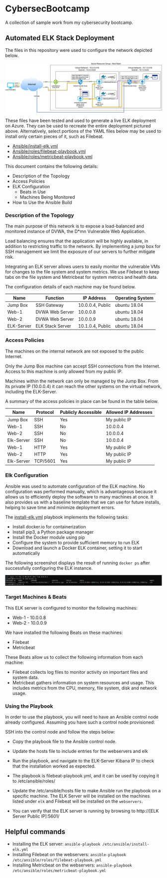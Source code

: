 # CybersecBootcamp
A collection of sample work from my cybersecurity bootcamp.

## Automated ELK Stack Deployment

The files in this repository were used to configure the network depicted below.

![ELK Stack Network Diagram](Diagrams/Wk13-Azure-ELK.png "ELK Stack Network Diagram")

These files have been tested and used to generate a live ELK deployment on Azure. They can be used to recreate the entire deployment pictured above. Alternatively, select portions of the YAML files below may be used to install only certain pieces of it, such as Filebeat.

  - [Ansible/install-elk.yml](Ansible/install-elk.yml)
  - [Ansible/roles/filebeat-playbook.yml](Ansible/roles/filebeat-playbook.yml)
  - [Ansible/roles/metricbeat-playbook.yml](Ansible/roles/metricbeat-playbook.yml)

This document contains the following details:
- Description of the Topology
- Access Policies
- ELK Configuration
  - Beats in Use
  - Machines Being Monitored
- How to Use the Ansible Build


### Description of the Topology

The main purpose of this network is to expose a load-balanced and monitored instance of DVWA, the D\*mn Vulnerable Web Application.

Load balancing ensures that the application will be highly available, in addition to restricting traffic to the network. By implementing a jump box for SSH management we limit the exposure of our servers to further mitigate risk.

Integrating an ELK server allows users to easily monitor the vulnerable VMs for changes to the file system and system metrics. We use Filebeat to keep tabs on the file system and Metricbeat for system metrics and health data.

The configuration details of each machine may be found below.

| Name       | Function         | IP Address       | Operating System |
|------------|------------------|------------------|------------------|
| Jump Box   | SSH Gateway      | 10.0.0.4, Public | ubuntu 18.04     |
| Web-1      | DVWA Web Server  | 10.0.0.8         | ubuntu 18.04     |
| Web-2      | DVWA Web Server  | 10.0.0.9         | ubuntu 18.04     |
| ELK-Server | ELK Stack Server | 10.1.0.4, Public | ubuntu 18.04     |

### Access Policies

The machines on the internal network are not exposed to the public Internet. 

Only the Jump Box machine can accept SSH connections from the Internet. Access to this machine is only allowed from my public IP.

Machines within the network can only be managed by the Jump Box. From its private IP (10.0.0.4) it can reach the other systems on the virtual network, including the ELK-Server.

A summary of the access policies in place can be found in the table below.

| Name       | Protocol | Publicly Accessible | Allowed IP Addresses |
|------------|----------|---------------------|----------------------|
| Jump Box   | SSH      | Yes                 | My public IP         |
| Web-1      | SSH      | No                  | 10.0.0.4             |
| Web-2      | SSH      | No                  | 10.0.0.4             |
| Elk-Server | SSH      | No                  | 10.0.0.4             |
| Web-1      | HTTP     | Yes                 | My public IP         |
| Web-2      | HTTP     | Yes                 | My public IP         |
| Elk-Server | TCP/5601 | Yes                 | My public IP         |

### Elk Configuration

Ansible was used to automate configuration of the ELK machine. No configuration was performed manually, which is advantageous because it allows us to efficiently deploy the software to many machines at once.  It also provides us with a baseline template that we can use for future installs, helping to save time and minimize deployment errors.

The [install-elk.yml](Ansible/install-elk.yml) playbook implements the following tasks:
- Install docker.io for containerization
- Install pip3, a Python package manager
- Install the Docker module using pip
- Configure the system to provide sufficient memory to run ELK
- Download and launch a Docker ELK container, setting it to start automatically

The following screenshot displays the result of running `docker ps` after successfully configuring the ELK instance.

![docker ps example](Images/ELKserver-DockerPS.png "ELK Server - docker ps example")

### Target Machines & Beats
This ELK server is configured to monitor the following machines:
- Web-1 - 10.0.0.8
- Web-2 - 10.0.0.9

We have installed the following Beats on these machines:
- Filebeat
- Metricbeat

These Beats allow us to collect the following information from each machine:
- Filebeat collects log files to monitor activity on important files and system data.
- Metricbeat gathers information on system resources and usage.  This includes metrics from the CPU, memory, file system, disk and network usage.

### Using the Playbook
In order to use the playbook, you will need to have an Ansible control node already configured. Assuming you have such a control node provisioned: 

SSH into the control node and follow the steps below:
- Copy the playbook file to the Ansible control node.
- Update the hosts file to include entries for the webservers and elk
- Run the playbook, and navigate to the ELK-Server Kibana IP to check that the installation worked as expected.

- The playbook is filebeat-playbook.yml, and it can be used by copying it to /etc/ansible/roles/
- Update the /etc/ansible/hosts file to make Ansible run the playbook on a specific machine. The ELK Server will be installed on the machines listed under `elk` and Filebeat will be installed on the `webservers`.
- You can verify that the ELK server is running by browsing to http://\[ELK Server Public IP]:5601/

## Helpful commands
- Installing the ELK server: `ansible-playbook /etc/ansible/install-elk.yml`
- Installing Filebeat on the webservers: `ansible-playbook /etc/ansible/roles/filebeat-playbook.yml`
- Installing Metricbeat on the webservers: `ansible-playbook /etc/ansible/roles/metricbeat-playbook.yml`